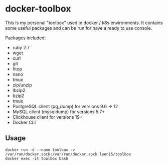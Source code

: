 # docker-toolbox

This is my personal "toolbox" used in docker / k8s environments.
It contains some useful packages and can be run for have a ready to use console.

Packages included:
 - ruby 2.7
 - wget
 - curl
 - git
 - htop
 - nano
 - tmux
 - zip/unzip
 - lbzip2
 - bzip2
 - tmux
 - PostgreSQL client (pg_dump) for versions 9.6 -> 12
 - MySQL client (mysqldump) for versions 5.7+
 - Clickhouse client for versions 19+
 - Docker CLI

## Usage

```
docker run -d --name toolbox -v /var/run/docker.sock:/var/run/docker.sock leen15/toolbox
docker exec -it toolbox bash
```
